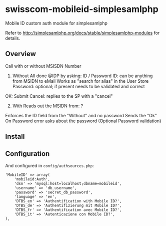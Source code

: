 swisscom-mobileid-simplesamlphp
===============================

Mobile ID custom auth module for simplesamlphp

Refer to http://simplesamlphp.org/docs/stable/simplesamlphp-modules for details.

## Overview


Call with or without MSISDN Number

1) Without
All done @IDP by asking: ID / Password
  ID: can be anything from MSIDN to eMail
    Works as "search for alias" in the User Store
  Password: optional; if present needs to be validated and correct

  OK: Submit
  Cancel: replies to the SP with a "cancel"

2) With
Reads out the MSIDN from: ?

Enforces the ID field from the "Without" and no password
  Sends the "Ok"
  On Password error asks about the password (Optional Password validation)


## Install

## Configuration

And configured in `config/authsources.php`:

    'MobileID' => array(
        'mobileid:Auth',
        'dsn' => 'mysql:host=localhost;dbname=mobileid',
        'username' => 'db_username',
        'password' => 'secret_db_password',
        'language' => 'en',
        'DTBS_en' => 'Authentification with Mobile ID?',
        'DTBS_de' => 'Authentifizierung mit Mobile ID?',
        'DTBS_fr' => 'Authentification avec Mobile ID?',
        'DTBS_it' => 'Autenticazione con Mobile ID?',
    ),

